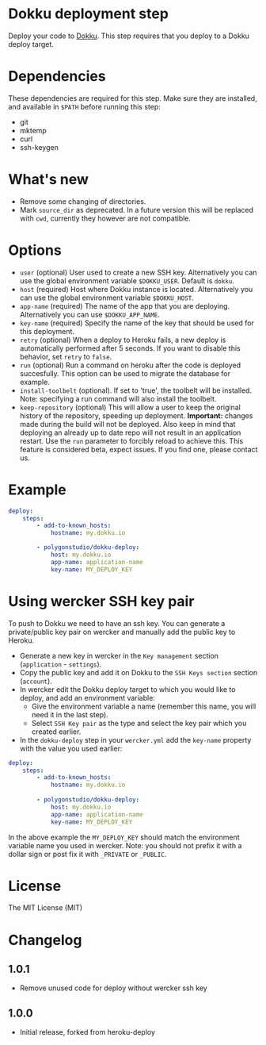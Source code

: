 # Dokku deployment step

Deploy your code to [Dokku](http://dokku.viewdocs.io/dokku/). This step requires that you deploy to a Dokku
deploy target. 

# Dependencies

These dependencies are required for this step. Make sure they are installed, and
available in `$PATH` before running this step:

- git
- mktemp
- curl
- ssh-keygen


# What's new

- Remove some changing of directories.
- Mark `source_dir` as deprecated. In a future version this will be replaced
  with `cwd`, currently they however are not compatible.

# Options

* `user` (optional) User used to create a new SSH key. Alternatively you can use
  the global environment variable `$DOKKU_USER`. Default is `dokku`.
* `host` (required) Host where Dokku instance is located. Alternatively you can use
  the global environment variable `$DOKKU_HOST`.
* `app-name` (required) The name of the app that you are deploying.
  Alternatively you can use `$DOKKU_APP_NAME`.
* `key-name` (required) Specify the name of the key that should be used for this
  deployment.
* `retry` (optional) When a deploy to Heroku fails, a new deploy is
  automatically performed after 5 seconds. If you want to disable this behavior,
  set `retry` to `false`.
* `run` (optional) Run a command on heroku after the code is deployed
  succesfully. This option can be used to migrate the database for example.
* `install-toolbelt` (optional). If set to 'true', the toolbelt will be
  installed. Note: specifying a run command will also install the toolbelt.
* `keep-repository` (optional) This will allow a user to keep the original
  history of the repository, speeding up deployment. **Important:** changes made
  during the build will not be deployed. Also keep in mind that deploying an
  already up to date repo will not result in an application restart. Use the
  `run` parameter to forcibly reload to achieve this. This feature is considered
  beta, expect issues. If you find one, please contact us.

# Example

``` yaml
deploy:
    steps:
        - add-to-known_hosts:
            hostname: my.dokku.io

        - polygonstudio/dokku-deploy:
            host: my.dokku.io
            app-name: application-name
            key-name: MY_DEPLOY_KEY
```

# Using wercker SSH key pair

To push to Dokku we need to have an ssh key. You can generate a private/public key pair on wercker and
manually add the public key to Heroku.

- Generate a new key in wercker in the `Key management` section
  (`application` - `settings`).
- Copy the public key and add it on Dokku to the `SSH Keys section` section
  (`account`).
- In wercker edit the Dokku deploy target to which you would like to deploy,
  and add an environment variable:
    - Give the environment variable a name (remember this name, you will need it
      in the last step).
    - Select `SSH Key pair` as the type and select the key pair which you
      created earlier.
- In the `dokku-deploy` step in your `wercker.yml` add the `key-name` property
  with the value you used earlier:

```yaml
deploy:
    steps:
        - add-to-known_hosts:
            hostname: my.dokku.io
        
        - polygonstudio/dokku-deploy:
            host: my.dokku.io 
            app-name: application-name
            key-name: MY_DEPLOY_KEY
```

In the above example the `MY_DEPLOY_KEY` should match the environment variable
name you used in wercker. Note: you should not prefix it with a dollar sign or
post fix it with `_PRIVATE` or `_PUBLIC`.

# License

The MIT License (MIT)

# Changelog

## 1.0.1

* Remove unused code for deploy without wercker ssh key

## 1.0.0

* Initial release, forked from heroku-deploy
